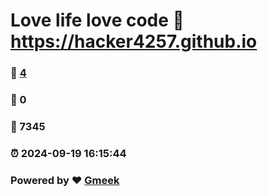 # Love life love code :link: https://hacker4257.github.io 
### :page_facing_up: [4](https://hacker4257.github.io/tag.html) 
### :speech_balloon: 0 
### :hibiscus: 7345 
### :alarm_clock: 2024-09-19 16:15:44 
### Powered by :heart: [Gmeek](https://github.com/Meekdai/Gmeek)
